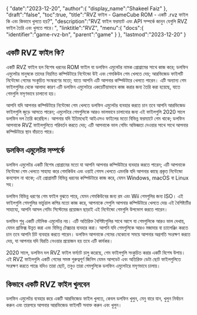 {
   "date":"2023-12-20",
   "author":{
      "display_name":"Shakeel Faiz"
},
   "draft":"false",
   "toc":true,
   "title":"RVZ ফাইল - GameCube ROM - একটি .rvz ফাইল কি এবং কিভাবে খুলতে হয়?",
   "description":"RVZ ফাইল ফরম্যাট এবং API সম্পর্কে জানুন যেগুলি RVZ ফাইল তৈরি এবং খুলতে পারে।",
   "linktitle":"RVZ",
   "menu":{
      "docs":{
         "identifier":"game-rvz-bn",
         "parent":"game"
}
},
   "lastmod":"2023-12-20"
}

## একটি RVZ ফাইল কি?

একটি RVZ ফাইল হল বিশেষ ধরনের ROM ফাইল যা ডলফিন এমুলেটর নামক প্রোগ্রামের সাথে কাজ করে; ডলফিন এমুলেটর মানুষকে তাদের নিয়মিত কম্পিউটারে নিন্টেন্ডো উই এবং গেমকিউব গেম খেলতে দেয়; আরভিজেড ফাইলটি নিন্টেন্ডো গেমের সংকুচিত সংস্করণের মতো; যাতে আপনি এটি আপনার কম্পিউটারে খেলতে পারেন। এটি অন্যান্য গেম ফাইলগুলির থেকে আলাদা কারণ এটি ডলফিন এমুলেটরে একচেটিয়াভাবে কাজ করার জন্য তৈরি করা হয়েছে, যাতে গেমগুলি মসৃণভাবে চালানো হয়।

আপনি যদি আপনার কম্পিউটারে নিন্টেন্ডো গেম খেলতে ডলফিন এমুলেটর ব্যবহার করতে চান তবে আপনি আরভিজেড ফাইলগুলি জুড়ে আসতে পারেন; এমুলেটরে গেমগুলিকে আরও ভালভাবে চালানোর জন্য এই ফাইলগুলি 2020 সালে ডলফিন দল তৈরি করেছিল। আপনার যদি ইতিমধ্যেই আইএসও ফাইলের মতো বিভিন্ন ফরম্যাটে গেম থাকে; ডলফিন আপনাকে RVZ ফাইলগুলিতে পরিবর্তন করতে দেয়; এটি আপনাকে ভাল গেমিং অভিজ্ঞতা দেওয়ার সাথে সাথে আপনার কম্পিউটারে স্থান বাঁচাতে পারে।

## ডলফিন এমুলেটর সম্পর্কে

ডলফিন এমুলেটর একটি বিশেষ প্রোগ্রামের মতো যা আপনি আপনার কম্পিউটারে ব্যবহার করতে পারেন; এটি আপনাকে নিন্টেন্ডো গেম খেলতে সাহায্য করে গেমকিউব এবং ওয়াই গেমস খেলতে এমনকি যদি আপনার কাছে প্রকৃত নিন্টেন্ডো কনসোল না থাকে; এই প্রোগ্রামটি বিভিন্ন ধরনের কম্পিউটারে কাজ করে, যেমন Windows, macOS বা Linux সহ।

ডলফিন বিভিন্ন ধরণের গেম ফাইল বুঝতে পারে, যেমন গেমকিউবের জন্য রম এবং Wii গেমগুলির জন্য ISO। এই ফাইলগুলি গেমগুলির ভার্চুয়াল কপির মতো কাজ করে, আপনাকে সেগুলি আপনার কম্পিউটারে খেলতে দেয়৷ এই বৈশিষ্ট্যটির সাহায্যে, আপনি আসল গেমিং সিস্টেমের প্রয়োজন ছাড়াই এই নিন্টেন্ডো গেমগুলি উপভোগ করতে পারেন।

ডলফিন শুধু একটি মৌলিক এমুলেটর নয়। এটি অতিরিক্ত বৈশিষ্ট্যগুলির সাথে আসে যা গেমগুলিকে আরও ভাল দেখায়, যেমন গ্রাফিক্স উন্নত করা এবং বিভিন্ন টেক্সচার ব্যবহার করা। আপনি যদি গেমগুলিকে আরও মজাদার বা চ্যালেঞ্জিং করতে চান তবে আপনি চিট ব্যবহার করতে পারেন। ডলফিন আপনাকে গেমের যেকোনো সময়ে আপনার অগ্রগতি সংরক্ষণ করতে দেয়, যা আপনার যদি বিরতি নেওয়ার প্রয়োজন হয় তবে এটি কার্যকর।

2020 সালে, ডলফিন দল RVZ ফাইল ফর্ম্যাট চালু করেছে, গেম ফাইলগুলি সংকুচিত করার একটি বিশেষ উপায়। এই RVZ ফাইলগুলি একটি গেমের সমস্ত গুরুত্বপূর্ণ জিনিস যেমন আপডেট এবং অতিরিক্ত ডেটা ছোট ফাইলগুলিতে সংরক্ষণ করতে পারে৷ যদিও তারা ছোট, তবুও তারা গেমগুলিকে ডলফিন এমুলেটরে মসৃণভাবে চালায়।

## কিভাবে একটি RVZ ফাইল খুলবেন

ডলফিন এমুলেটর ব্যবহার করে একটি আরভিজেড ফাইল খুলতে, কেবল ডলফিন খুলুন, মেনু বারে যান, খুলুন নির্বাচন করুন এবং তারপরে আপনার আরভিজেড ফাইলটি সনাক্ত করুন এবং খুলুন।

